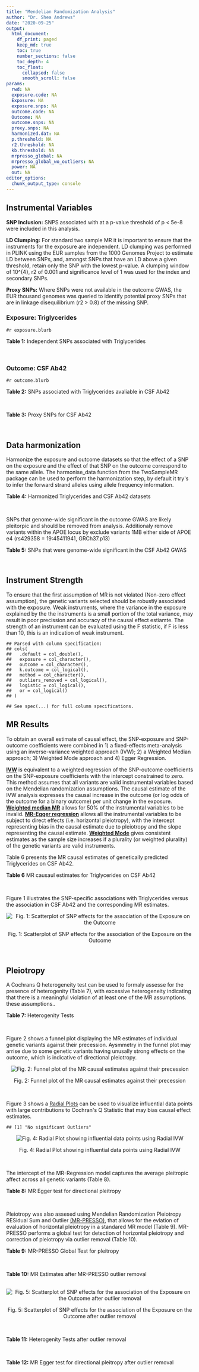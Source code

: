 ```yaml
---
title: "Mendelian Randomization Analysis"
author: "Dr. Shea Andrews"
date: "2020-09-25"
output:
  html_document:
    df_print: paged
    keep_md: true
    toc: true
    number_sections: false
    toc_depth: 4
    toc_float:
      collapsed: false
      smooth_scroll: false
params:
  rwd: NA
  exposure.code: NA
  Exposure: NA
  exposure.snps: NA
  outcome.code: NA
  Outcome: NA
  outcome.snps: NA
  proxy.snps: NA
  harmonized.dat: NA
  p.threshold: NA
  r2.threshold: NA
  kb.threshold: NA
  mrpresso_global: NA
  mrpresso_global_wo_outliers: NA
  power: NA
  out: NA
editor_options:
  chunk_output_type: console
---
```







## Instrumental Variables
**SNP Inclusion:** SNPS associated with at a p-value threshold of p < 5e-8 were included in this analysis.
<br>

**LD Clumping:** For standard two sample MR it is important to ensure that the instruments for the exposure are independent. LD clumping was performed in PLINK using the EUR samples from the 1000 Genomes Project to estimate LD between SNPs, and, amongst SNPs that have an LD above a given threshold, retain only the SNP with the lowest p-value. A clumping window of 10^{4}, r2 of 0.001 and significance level of 1 was used for the index and secondary SNPs.
<br>

**Proxy SNPs:** Where SNPs were not available in the outcome GWAS, the EUR thousand genomes was queried to identify potential proxy SNPs that are in linkage disequilibrium (r2 > 0.8) of the missing SNP.
<br>

### Exposure: Triglycerides
`#r exposure.blurb`
<br>

**Table 1:** Independent SNPs associated with Triglycerides
<div data-pagedtable="false">
  <script data-pagedtable-source type="application/json">
{"columns":[{"label":["SNP"],"name":[1],"type":["chr"],"align":["left"]},{"label":["CHROM"],"name":[2],"type":["dbl"],"align":["right"]},{"label":["POS"],"name":[3],"type":["dbl"],"align":["right"]},{"label":["REF"],"name":[4],"type":["chr"],"align":["left"]},{"label":["ALT"],"name":[5],"type":["chr"],"align":["left"]},{"label":["AF"],"name":[6],"type":["dbl"],"align":["right"]},{"label":["BETA"],"name":[7],"type":["dbl"],"align":["right"]},{"label":["SE"],"name":[8],"type":["dbl"],"align":["right"]},{"label":["Z"],"name":[9],"type":["dbl"],"align":["right"]},{"label":["P"],"name":[10],"type":["dbl"],"align":["right"]},{"label":["N"],"name":[11],"type":["dbl"],"align":["right"]},{"label":["TRAIT"],"name":[12],"type":["chr"],"align":["left"]}],"data":[{"1":"rs12748152","2":"1","3":"27138393","4":"C","5":"T","6":"0.0683714","7":"0.0372","8":"0.0059","9":"6.305085","10":"1.100e-09","11":"177761.5","12":"Triglycerides"},{"1":"rs17513135","2":"1","3":"40035686","4":"C","5":"T","6":"0.2500000","7":"0.0220","8":"0.0039","9":"5.641026","10":"1.633e-08","11":"174742.0","12":"Triglycerides"},{"1":"rs4587594","2":"1","3":"63133930","4":"G","5":"A","6":"0.3032340","7":"-0.0694","8":"0.0035","9":"-19.828600","10":"3.503e-82","11":"177772.0","12":"Triglycerides"},{"1":"rs1321257","2":"1","3":"230305312","4":"G","5":"A","6":"0.6400070","7":"-0.0402","8":"0.0034","9":"-11.823500","10":"5.986e-31","11":"177757.9","12":"Triglycerides"},{"1":"rs676210","2":"2","3":"21231524","4":"G","5":"A","6":"0.2314110","7":"-0.0733","8":"0.0039","9":"-18.794900","10":"3.284e-71","11":"177782.0","12":"Triglycerides"},{"1":"rs1260326","2":"2","3":"27730940","4":"T","5":"C","6":"0.6136610","7":"-0.1148","8":"0.0034","9":"-33.764700","10":"2.290e-239","11":"177765.0","12":"Triglycerides"},{"1":"rs13389219","2":"2","3":"165528876","4":"C","5":"T","6":"0.4034550","7":"-0.0271","8":"0.0034","9":"-7.970590","10":"2.598e-15","11":"177782.9","12":"Triglycerides"},{"1":"rs2972146","2":"2","3":"227100698","4":"G","5":"T","6":"0.6309740","7":"0.0281","8":"0.0034","9":"8.264706","10":"2.974e-15","11":"174703.9","12":"Triglycerides"},{"1":"rs10440120","2":"3","3":"12486964","4":"C","5":"A","6":"0.1655080","7":"-0.0306","8":"0.0044","9":"-6.954550","10":"5.343e-11","11":"174886.1","12":"Triglycerides"},{"1":"rs645040","2":"3","3":"135926622","4":"G","5":"T","6":"0.8208850","7":"0.0293","8":"0.0040","9":"7.325000","10":"1.830e-12","11":"177779.0","12":"Triglycerides"},{"1":"rs6831256","2":"4","3":"3473139","4":"A","5":"G","6":"0.3971880","7":"0.0258","8":"0.0035","9":"7.371429","10":"1.602e-12","11":"177494.9","12":"Triglycerides"},{"1":"rs442177","2":"4","3":"88030261","4":"G","5":"T","6":"0.5364790","7":"0.0309","8":"0.0033","9":"9.363636","10":"1.316e-18","11":"177798.0","12":"Triglycerides"},{"1":"rs9686661","2":"5","3":"55861786","4":"C","5":"T","6":"0.1487860","7":"0.0379","8":"0.0044","9":"8.613636","10":"2.541e-16","11":"177050.0","12":"Triglycerides"},{"1":"rs6882076","2":"5","3":"156390297","4":"T","5":"C","6":"0.6327160","7":"0.0286","8":"0.0035","9":"8.171429","10":"1.513e-15","11":"177778.0","12":"Triglycerides"},{"1":"rs2239520","2":"6","3":"31088922","4":"G","5":"A","6":"0.3906190","7":"-0.0236","8":"0.0037","9":"-6.378380","10":"4.144e-10","11":"151047.0","12":"Triglycerides"},{"1":"rs2247056","2":"6","3":"31265490","4":"T","5":"C","6":"0.7218780","7":"0.0378","8":"0.0039","9":"9.692308","10":"3.861e-21","11":"174062.0","12":"Triglycerides"},{"1":"rs998584","2":"6","3":"43757896","4":"C","5":"A","6":"0.4905450","7":"0.0293","8":"0.0037","9":"7.918919","10":"3.424e-15","11":"174573.0","12":"Triglycerides"},{"1":"rs719726","2":"6","3":"127414801","4":"C","5":"T","6":"0.5999630","7":"0.0199","8":"0.0035","9":"5.685714","10":"2.486e-08","11":"168319.0","12":"Triglycerides"},{"1":"rs634869","2":"6","3":"139831757","4":"T","5":"C","6":"0.5747460","7":"-0.0272","8":"0.0033","9":"-8.242420","10":"1.776e-14","11":"177755.0","12":"Triglycerides"},{"1":"rs2665357","2":"6","3":"160848167","4":"A","5":"C","6":"0.5193360","7":"0.0212","8":"0.0033","9":"6.424242","10":"8.327e-10","11":"172850.0","12":"Triglycerides"},{"1":"rs4719841","2":"7","3":"25997536","4":"A","5":"G","6":"0.4108890","7":"0.0232","8":"0.0034","9":"6.823529","10":"8.864e-11","11":"177774.9","12":"Triglycerides"},{"1":"rs11974409","2":"7","3":"72989390","4":"A","5":"G","6":"0.1816990","7":"-0.0899","8":"0.0042","9":"-21.404800","10":"1.360e-100","11":"177786.0","12":"Triglycerides"},{"1":"rs38855","2":"7","3":"116358044","4":"A","5":"G","6":"0.4712940","7":"-0.0187","8":"0.0033","9":"-5.666670","10":"2.109e-08","11":"177825.0","12":"Triglycerides"},{"1":"rs287621","2":"7","3":"130435181","4":"T","5":"C","6":"0.7140010","7":"-0.0222","8":"0.0037","9":"-6.000000","10":"7.671e-09","11":"177813.0","12":"Triglycerides"},{"1":"rs6995541","2":"8","3":"10671260","4":"A","5":"G","6":"0.2336240","7":"0.0265","8":"0.0037","9":"7.162162","10":"1.343e-12","11":"177486.0","12":"Triglycerides"},{"1":"rs12676857","2":"8","3":"18266572","4":"T","5":"C","6":"0.1436090","7":"0.0332","8":"0.0046","9":"7.217391","10":"7.291e-12","11":"177732.0","12":"Triglycerides"},{"1":"rs12678919","2":"8","3":"19844222","4":"A","5":"G","6":"0.0681239","7":"-0.1702","8":"0.0056","9":"-30.392900","10":"1.820e-199","11":"177749.9","12":"Triglycerides"},{"1":"rs4738684","2":"8","3":"59393273","4":"A","5":"G","6":"0.6075010","7":"-0.0205","8":"0.0035","9":"-5.857140","10":"8.819e-09","11":"177790.0","12":"Triglycerides"},{"1":"rs2954022","2":"8","3":"126482621","4":"C","5":"A","6":"0.5114630","7":"-0.0780","8":"0.0033","9":"-23.636400","10":"2.230e-113","11":"177750.0","12":"Triglycerides"},{"1":"rs1832007","2":"10","3":"5254847","4":"A","5":"G","6":"0.1247280","7":"-0.0327","8":"0.0047","9":"-6.957450","10":"1.718e-12","11":"177504.0","12":"Triglycerides"},{"1":"rs10761762","2":"10","3":"65184717","4":"T","5":"C","6":"0.4990900","7":"-0.0270","8":"0.0033","9":"-8.181820","10":"1.061e-17","11":"177823.0","12":"Triglycerides"},{"1":"rs2068888","2":"10","3":"94839642","4":"G","5":"A","6":"0.4735120","7":"-0.0241","8":"0.0034","9":"-7.088240","10":"1.682e-11","11":"177712.0","12":"Triglycerides"},{"1":"rs2250802","2":"10","3":"113921354","4":"G","5":"A","6":"0.7334790","7":"0.0230","8":"0.0037","9":"6.216216","10":"1.210e-10","11":"174733.9","12":"Triglycerides"},{"1":"rs10501321","2":"11","3":"47294626","4":"T","5":"C","6":"0.3212210","7":"-0.0216","8":"0.0035","9":"-6.171430","10":"1.412e-08","11":"177680.0","12":"Triglycerides"},{"1":"rs174535","2":"11","3":"61551356","4":"T","5":"C","6":"0.3609590","7":"0.0470","8":"0.0034","9":"13.823529","10":"1.733e-41","11":"177772.9","12":"Triglycerides"},{"1":"rs11820504","2":"11","3":"116529442","4":"T","5":"C","6":"0.1807930","7":"0.0604","8":"0.0044","9":"13.727273","10":"1.095e-39","11":"172813.0","12":"Triglycerides"},{"1":"rs10790162","2":"11","3":"116639104","4":"A","5":"G","6":"0.9306210","7":"-0.2305","8":"0.0065","9":"-35.461500","10":"1.100e-249","11":"177771.1","12":"Triglycerides"},{"1":"rs11613352","2":"12","3":"57792580","4":"C","5":"T","6":"0.2251730","7":"-0.0280","8":"0.0039","9":"-7.179490","10":"9.397e-14","11":"177799.0","12":"Triglycerides"},{"1":"rs11057408","2":"12","3":"124464836","4":"G","5":"T","6":"0.3253360","7":"-0.0258","8":"0.0035","9":"-7.371430","10":"2.049e-12","11":"174454.0","12":"Triglycerides"},{"1":"rs16948098","2":"15","3":"44219607","4":"G","5":"A","6":"0.0370102","7":"0.0800","8":"0.0089","9":"8.988764","10":"4.838e-17","11":"163328.2","12":"Triglycerides"},{"1":"rs2043085","2":"15","3":"58680954","4":"T","5":"C","6":"0.6610970","7":"-0.0327","8":"0.0034","9":"-9.617650","10":"7.809e-20","11":"176147.0","12":"Triglycerides"},{"1":"rs588136","2":"15","3":"58730498","4":"C","5":"T","6":"0.7867110","7":"-0.0495","8":"0.0041","9":"-12.073200","10":"3.365e-30","11":"176173.0","12":"Triglycerides"},{"1":"rs3198697","2":"16","3":"15129940","4":"C","5":"T","6":"0.3839030","7":"-0.0198","8":"0.0034","9":"-5.823530","10":"2.207e-08","11":"175934.1","12":"Triglycerides"},{"1":"rs749671","2":"16","3":"31088347","4":"G","5":"A","6":"0.3477070","7":"-0.0211","8":"0.0034","9":"-6.205880","10":"6.106e-10","11":"176205.1","12":"Triglycerides"},{"1":"rs1800775","2":"16","3":"56995236","4":"C","5":"A","6":"0.5121820","7":"-0.0396","8":"0.0035","9":"-11.314300","10":"1.332e-26","11":"172715.0","12":"Triglycerides"},{"1":"rs8077889","2":"17","3":"41878166","4":"A","5":"C","6":"0.1884530","7":"0.0252","8":"0.0042","9":"6.000000","10":"9.879e-09","11":"176194.0","12":"Triglycerides"},{"1":"rs7248104","2":"19","3":"7224431","4":"G","5":"A","6":"0.4124030","7":"-0.0222","8":"0.0034","9":"-6.529410","10":"5.045e-10","11":"176083.0","12":"Triglycerides"},{"1":"rs10401969","2":"19","3":"19407718","4":"T","5":"C","6":"0.0710134","7":"-0.1210","8":"0.0065","9":"-18.615400","10":"9.702e-70","11":"176172.7","12":"Triglycerides"},{"1":"rs731839","2":"19","3":"33899065","4":"G","5":"A","6":"0.6709000","7":"-0.0224","8":"0.0036","9":"-6.222220","10":"2.651e-09","11":"176161.1","12":"Triglycerides"},{"1":"rs439401","2":"19","3":"45414451","4":"T","5":"C","6":"0.6390100","7":"0.0659","8":"0.0038","9":"17.342105","10":"1.423e-66","11":"152584.0","12":"Triglycerides"},{"1":"rs3760627","2":"19","3":"45457180","4":"T","5":"C","6":"0.4941460","7":"0.0189","8":"0.0034","9":"5.558824","10":"5.293e-09","11":"176200.9","12":"Triglycerides"},{"1":"rs6029143","2":"20","3":"39118662","4":"C","5":"T","6":"0.0446137","7":"-0.0388","8":"0.0071","9":"-5.464790","10":"4.933e-08","11":"176256.9","12":"Triglycerides"},{"1":"rs4810479","2":"20","3":"44545048","4":"C","5":"T","6":"0.7471790","7":"-0.0474","8":"0.0038","9":"-12.473700","10":"2.067e-34","11":"176191.9","12":"Triglycerides"},{"1":"rs3761445","2":"22","3":"38595411","4":"G","5":"A","6":"0.6132420","7":"0.0232","8":"0.0034","9":"6.823529","10":"8.062e-12","11":"175846.1","12":"Triglycerides"}],"options":{"columns":{"min":{},"max":[10]},"rows":{"min":[10],"max":[10]},"pages":{}}}
  </script>
</div>
<br>

### Outcome: CSF Ab42
`#r outcome.blurb`
<br>

**Table 2:** SNPs associated with Triglycerides avaliable in CSF Ab42
<div data-pagedtable="false">
  <script data-pagedtable-source type="application/json">
{"columns":[{"label":["SNP"],"name":[1],"type":["chr"],"align":["left"]},{"label":["CHROM"],"name":[2],"type":["dbl"],"align":["right"]},{"label":["POS"],"name":[3],"type":["dbl"],"align":["right"]},{"label":["REF"],"name":[4],"type":["chr"],"align":["left"]},{"label":["ALT"],"name":[5],"type":["chr"],"align":["left"]},{"label":["AF"],"name":[6],"type":["dbl"],"align":["right"]},{"label":["BETA"],"name":[7],"type":["dbl"],"align":["right"]},{"label":["SE"],"name":[8],"type":["dbl"],"align":["right"]},{"label":["Z"],"name":[9],"type":["dbl"],"align":["right"]},{"label":["P"],"name":[10],"type":["dbl"],"align":["right"]},{"label":["N"],"name":[11],"type":["dbl"],"align":["right"]},{"label":["TRAIT"],"name":[12],"type":["chr"],"align":["left"]}],"data":[{"1":"rs12748152","2":"1","3":"27138393","4":"C","5":"T","6":"0.0683714","7":"-0.0102900","8":"0.007782","9":"-1.32228219","10":"1.862e-01","11":"3146","12":"CSF_Ab42"},{"1":"rs17513135","2":"1","3":"40035686","4":"C","5":"T","6":"0.2500000","7":"0.0007864","8":"0.004795","9":"0.16400417","10":"8.697e-01","11":"3146","12":"CSF_Ab42"},{"1":"rs4587594","2":"1","3":"63133930","4":"G","5":"A","6":"0.3032340","7":"-0.0003524","8":"0.004291","9":"-0.08212538","10":"9.345e-01","11":"3146","12":"CSF_Ab42"},{"1":"rs676210","2":"2","3":"21231524","4":"G","5":"A","6":"0.2314110","7":"0.0127600","8":"0.004906","9":"2.60089686","10":"9.321e-03","11":"3146","12":"CSF_Ab42"},{"1":"rs1260326","2":"2","3":"27730940","4":"T","5":"C","6":"0.6136610","7":"-0.0022120","8":"0.004110","9":"-0.53820000","10":"5.904e-01","11":"3146","12":"CSF_Ab42"},{"1":"rs13389219","2":"2","3":"165528876","4":"C","5":"T","6":"0.4034550","7":"-0.0019990","8":"0.004214","9":"-0.47437114","10":"6.352e-01","11":"3146","12":"CSF_Ab42"},{"1":"rs2972146","2":"2","3":"227100698","4":"G","5":"T","6":"0.6309740","7":"-0.0052170","8":"0.004209","9":"-1.23949000","10":"2.152e-01","11":"3146","12":"CSF_Ab42"},{"1":"rs645040","2":"3","3":"135926622","4":"G","5":"T","6":"0.8208850","7":"-0.0068470","8":"0.004741","9":"-1.44421000","10":"1.488e-01","11":"3146","12":"CSF_Ab42"},{"1":"rs442177","2":"4","3":"88030261","4":"G","5":"T","6":"0.5364790","7":"-0.0032320","8":"0.004131","9":"-0.78237700","10":"4.340e-01","11":"3146","12":"CSF_Ab42"},{"1":"rs2239520","2":"6","3":"31088922","4":"G","5":"A","6":"0.3906190","7":"0.0015350","8":"0.004053","9":"0.37873180","10":"7.049e-01","11":"3146","12":"CSF_Ab42"},{"1":"rs2247056","2":"6","3":"31265490","4":"T","5":"C","6":"0.7218780","7":"0.0111100","8":"0.004627","9":"2.40112000","10":"1.637e-02","11":"3146","12":"CSF_Ab42"},{"1":"rs634869","2":"6","3":"139831757","4":"T","5":"C","6":"0.5747460","7":"-0.0017100","8":"0.004173","9":"-0.40977700","10":"6.819e-01","11":"3146","12":"CSF_Ab42"},{"1":"rs2665357","2":"6","3":"160848167","4":"A","5":"C","6":"0.5193360","7":"-0.0047310","8":"0.004044","9":"-1.16988000","10":"2.422e-01","11":"3146","12":"CSF_Ab42"},{"1":"rs4719841","2":"7","3":"25997536","4":"A","5":"G","6":"0.4108890","7":"-0.0070880","8":"0.004080","9":"-1.73725490","10":"8.242e-02","11":"3146","12":"CSF_Ab42"},{"1":"rs11974409","2":"7","3":"72989390","4":"A","5":"G","6":"0.1816990","7":"0.0016250","8":"0.005091","9":"0.31919073","10":"7.497e-01","11":"3146","12":"CSF_Ab42"},{"1":"rs38855","2":"7","3":"116358044","4":"A","5":"G","6":"0.4712940","7":"-0.0046880","8":"0.004079","9":"-1.14930130","10":"2.506e-01","11":"3146","12":"CSF_Ab42"},{"1":"rs287621","2":"7","3":"130435181","4":"T","5":"C","6":"0.7140010","7":"-0.0002752","8":"0.004534","9":"-0.06069700","10":"9.516e-01","11":"3146","12":"CSF_Ab42"},{"1":"rs6995541","2":"8","3":"10671260","4":"A","5":"G","6":"0.2336240","7":"-0.0066200","8":"0.004452","9":"-1.48697215","10":"1.371e-01","11":"3146","12":"CSF_Ab42"},{"1":"rs12676857","2":"8","3":"18266572","4":"T","5":"C","6":"0.1436090","7":"-0.0050670","8":"0.005565","9":"-0.91051213","10":"3.626e-01","11":"3146","12":"CSF_Ab42"},{"1":"rs12678919","2":"8","3":"19844222","4":"A","5":"G","6":"0.0681239","7":"0.0070600","8":"0.006416","9":"1.10037406","10":"2.712e-01","11":"3146","12":"CSF_Ab42"},{"1":"rs4738684","2":"8","3":"59393273","4":"A","5":"G","6":"0.6075010","7":"0.0040800","8":"0.004380","9":"0.93150700","10":"3.517e-01","11":"3146","12":"CSF_Ab42"},{"1":"rs2954022","2":"8","3":"126482621","4":"C","5":"A","6":"0.5114630","7":"-0.0013610","8":"0.004039","9":"-0.33696460","10":"7.361e-01","11":"3146","12":"CSF_Ab42"},{"1":"rs1832007","2":"10","3":"5254847","4":"A","5":"G","6":"0.1247280","7":"-0.0048840","8":"0.005718","9":"-0.85414481","10":"3.931e-01","11":"3146","12":"CSF_Ab42"},{"1":"rs10761762","2":"10","3":"65184717","4":"T","5":"C","6":"0.4990900","7":"0.0002965","8":"0.004021","9":"0.07373788","10":"9.412e-01","11":"3146","12":"CSF_Ab42"},{"1":"rs2068888","2":"10","3":"94839642","4":"G","5":"A","6":"0.4735120","7":"0.0061580","8":"0.004080","9":"1.50931373","10":"1.313e-01","11":"3146","12":"CSF_Ab42"},{"1":"rs2250802","2":"10","3":"113921354","4":"G","5":"A","6":"0.7334790","7":"0.0040890","8":"0.004458","9":"0.91722700","10":"3.592e-01","11":"3146","12":"CSF_Ab42"},{"1":"rs10501321","2":"11","3":"47294626","4":"T","5":"C","6":"0.3212210","7":"-0.0018910","8":"0.004340","9":"-0.43571429","10":"6.631e-01","11":"3146","12":"CSF_Ab42"},{"1":"rs174535","2":"11","3":"61551356","4":"T","5":"C","6":"0.3609590","7":"0.0019800","8":"0.004311","9":"0.45929019","10":"6.460e-01","11":"3146","12":"CSF_Ab42"},{"1":"rs11820504","2":"11","3":"116529442","4":"T","5":"C","6":"0.1807930","7":"-0.0023560","8":"0.005305","9":"-0.44410933","10":"6.570e-01","11":"3146","12":"CSF_Ab42"},{"1":"rs10790162","2":"11","3":"116639104","4":"A","5":"G","6":"0.9306210","7":"-0.0127600","8":"0.008244","9":"-1.54779000","10":"1.217e-01","11":"3146","12":"CSF_Ab42"},{"1":"rs11613352","2":"12","3":"57792580","4":"C","5":"T","6":"0.2251730","7":"-0.0015270","8":"0.004744","9":"-0.32188027","10":"7.475e-01","11":"3146","12":"CSF_Ab42"},{"1":"rs11057408","2":"12","3":"124464836","4":"G","5":"T","6":"0.3253360","7":"-0.0020160","8":"0.004210","9":"-0.47885986","10":"6.321e-01","11":"3146","12":"CSF_Ab42"},{"1":"rs16948098","2":"15","3":"44219607","4":"G","5":"A","6":"0.0370102","7":"0.0049880","8":"0.008923","9":"0.55900482","10":"5.762e-01","11":"3146","12":"CSF_Ab42"},{"1":"rs2043085","2":"15","3":"58680954","4":"T","5":"C","6":"0.6610970","7":"0.0002483","8":"0.004137","9":"0.06001930","10":"9.521e-01","11":"3146","12":"CSF_Ab42"},{"1":"rs588136","2":"15","3":"58730498","4":"C","5":"T","6":"0.7867110","7":"-0.0031970","8":"0.005006","9":"-0.63863400","10":"5.230e-01","11":"3146","12":"CSF_Ab42"},{"1":"rs3198697","2":"16","3":"15129940","4":"C","5":"T","6":"0.3839030","7":"-0.0003828","8":"0.004289","9":"-0.08925157","10":"9.289e-01","11":"3146","12":"CSF_Ab42"},{"1":"rs749671","2":"16","3":"31088347","4":"G","5":"A","6":"0.3477070","7":"0.0069590","8":"0.004179","9":"1.66523092","10":"9.601e-02","11":"3146","12":"CSF_Ab42"},{"1":"rs1800775","2":"16","3":"56995236","4":"C","5":"A","6":"0.5121820","7":"0.0036010","8":"0.004183","9":"0.86086541","10":"3.894e-01","11":"3146","12":"CSF_Ab42"},{"1":"rs8077889","2":"17","3":"41878166","4":"A","5":"C","6":"0.1884530","7":"-0.0005409","8":"0.004880","9":"-0.11084016","10":"9.118e-01","11":"3146","12":"CSF_Ab42"},{"1":"rs7248104","2":"19","3":"7224431","4":"G","5":"A","6":"0.4124030","7":"-0.0035480","8":"0.004153","9":"-0.85432218","10":"3.930e-01","11":"3146","12":"CSF_Ab42"},{"1":"rs10401969","2":"19","3":"19407718","4":"T","5":"C","6":"0.0710134","7":"-0.0092920","8":"0.007381","9":"-1.25890801","10":"2.082e-01","11":"3146","12":"CSF_Ab42"},{"1":"rs731839","2":"19","3":"33899065","4":"G","5":"A","6":"0.6709000","7":"-0.0009148","8":"0.004212","9":"-0.21718900","10":"8.281e-01","11":"3146","12":"CSF_Ab42"},{"1":"rs439401","2":"19","3":"45414451","4":"T","5":"C","6":"0.6390100","7":"-0.0354100","8":"0.004206","9":"-8.41893000","10":"5.762e-17","11":"3146","12":"CSF_Ab42"},{"1":"rs3760627","2":"19","3":"45457180","4":"T","5":"C","6":"0.4941460","7":"-0.0112100","8":"0.004003","9":"-2.80039970","10":"5.144e-03","11":"3146","12":"CSF_Ab42"},{"1":"rs6029143","2":"20","3":"39118662","4":"C","5":"T","6":"0.0446137","7":"0.0045870","8":"0.008462","9":"0.54207043","10":"5.878e-01","11":"3146","12":"CSF_Ab42"},{"1":"rs4810479","2":"20","3":"44545048","4":"C","5":"T","6":"0.7471790","7":"0.0071840","8":"0.004541","9":"1.58203000","10":"1.137e-01","11":"3146","12":"CSF_Ab42"},{"1":"rs3761445","2":"22","3":"38595411","4":"G","5":"A","6":"0.6132420","7":"0.0023970","8":"0.004218","9":"0.56827900","10":"5.699e-01","11":"3146","12":"CSF_Ab42"},{"1":"rs1321257","2":"NA","3":"NA","4":"NA","5":"NA","6":"NA","7":"NA","8":"NA","9":"NA","10":"NA","11":"NA","12":"NA"},{"1":"rs10440120","2":"NA","3":"NA","4":"NA","5":"NA","6":"NA","7":"NA","8":"NA","9":"NA","10":"NA","11":"NA","12":"NA"},{"1":"rs6831256","2":"NA","3":"NA","4":"NA","5":"NA","6":"NA","7":"NA","8":"NA","9":"NA","10":"NA","11":"NA","12":"NA"},{"1":"rs9686661","2":"NA","3":"NA","4":"NA","5":"NA","6":"NA","7":"NA","8":"NA","9":"NA","10":"NA","11":"NA","12":"NA"},{"1":"rs6882076","2":"NA","3":"NA","4":"NA","5":"NA","6":"NA","7":"NA","8":"NA","9":"NA","10":"NA","11":"NA","12":"NA"},{"1":"rs998584","2":"NA","3":"NA","4":"NA","5":"NA","6":"NA","7":"NA","8":"NA","9":"NA","10":"NA","11":"NA","12":"NA"},{"1":"rs719726","2":"NA","3":"NA","4":"NA","5":"NA","6":"NA","7":"NA","8":"NA","9":"NA","10":"NA","11":"NA","12":"NA"}],"options":{"columns":{"min":{},"max":[10]},"rows":{"min":[10],"max":[10]},"pages":{}}}
  </script>
</div>
<br>

**Table 3:** Proxy SNPs for CSF Ab42
<div data-pagedtable="false">
  <script data-pagedtable-source type="application/json">
{"columns":[{"label":["target_snp"],"name":[1],"type":["chr"],"align":["left"]},{"label":["proxy_snp"],"name":[2],"type":["chr"],"align":["left"]},{"label":["ld.r2"],"name":[3],"type":["dbl"],"align":["right"]},{"label":["Dprime"],"name":[4],"type":["dbl"],"align":["right"]},{"label":["PHASE"],"name":[5],"type":["chr"],"align":["left"]},{"label":["X12"],"name":[6],"type":["lgl"],"align":["right"]},{"label":["CHROM"],"name":[7],"type":["dbl"],"align":["right"]},{"label":["POS"],"name":[8],"type":["dbl"],"align":["right"]},{"label":["REF.proxy"],"name":[9],"type":["chr"],"align":["left"]},{"label":["ALT.proxy"],"name":[10],"type":["chr"],"align":["left"]},{"label":["AF"],"name":[11],"type":["dbl"],"align":["right"]},{"label":["BETA"],"name":[12],"type":["dbl"],"align":["right"]},{"label":["SE"],"name":[13],"type":["dbl"],"align":["right"]},{"label":["Z"],"name":[14],"type":["dbl"],"align":["right"]},{"label":["P"],"name":[15],"type":["dbl"],"align":["right"]},{"label":["N"],"name":[16],"type":["dbl"],"align":["right"]},{"label":["TRAIT"],"name":[17],"type":["chr"],"align":["left"]},{"label":["ref"],"name":[18],"type":["chr"],"align":["left"]},{"label":["ref.proxy"],"name":[19],"type":["chr"],"align":["left"]},{"label":["alt"],"name":[20],"type":["chr"],"align":["left"]},{"label":["alt.proxy"],"name":[21],"type":["chr"],"align":["left"]},{"label":["ALT"],"name":[22],"type":["chr"],"align":["left"]},{"label":["REF"],"name":[23],"type":["chr"],"align":["left"]},{"label":["proxy.outcome"],"name":[24],"type":["lgl"],"align":["right"]}],"data":[{"1":"rs1321257","2":"rs2281718","3":"1.000000","4":"1.000000","5":"GA/AT","6":"NA","7":"1","8":"230297778","9":"A","10":"T","11":"0.636248","12":"-0.0027390","13":"0.004189","14":"-0.6538550","15":"0.5132","16":"3146","17":"CSF_Ab42","18":"G","19":"A","20":"A","21":"T","22":"A","23":"G","24":"TRUE"},{"1":"rs10440120","2":"rs73029206","3":"0.849190","4":"0.982569","5":"AG/CA","6":"NA","7":"3","8":"12494894","9":"A","10":"G","11":"0.152293","12":"0.0019920","13":"0.006122","14":"0.3253839","15":"0.7448","16":"3146","17":"CSF_Ab42","18":"A","19":"G","20":"C","21":"A","22":"A","23":"C","24":"TRUE"},{"1":"rs6882076","2":"rs12657266","3":"1.000000","4":"1.000000","5":"TC/CT","6":"NA","7":"5","8":"156396003","9":"C","10":"T","11":"0.633929","12":"0.0029250","13":"0.004322","14":"0.6767700","15":"0.4987","16":"3146","17":"CSF_Ab42","18":"T","19":"C","20":"C","21":"T","22":"C","23":"T","24":"TRUE"},{"1":"rs998584","2":"rs1358980","3":"0.825889","4":"0.921520","5":"CC/AT","6":"NA","7":"6","8":"43764551","9":"C","10":"T","11":"0.479477","12":"-0.0038990","13":"0.004039","14":"-0.9653380","15":"0.3344","16":"3146","17":"CSF_Ab42","18":"C","19":"C","20":"A","21":"T","22":"A","23":"C","24":"TRUE"},{"1":"rs719726","2":"rs1936789","3":"0.814701","4":"0.977383","5":"CG/TA","6":"NA","7":"6","8":"127419737","9":"G","10":"A","11":"0.535585","12":"-0.0004118","13":"0.004111","14":"-0.1001700","15":"0.9202","16":"3146","17":"CSF_Ab42","18":"C","19":"G","20":"T","21":"A","22":"T","23":"C","24":"TRUE"},{"1":"rs6831256","2":"NA","3":"NA","4":"NA","5":"NA","6":"NA","7":"NA","8":"NA","9":"NA","10":"NA","11":"NA","12":"NA","13":"NA","14":"NA","15":"NA","16":"NA","17":"NA","18":"NA","19":"NA","20":"NA","21":"NA","22":"NA","23":"NA","24":"NA"},{"1":"rs9686661","2":"NA","3":"NA","4":"NA","5":"NA","6":"NA","7":"NA","8":"NA","9":"NA","10":"NA","11":"NA","12":"NA","13":"NA","14":"NA","15":"NA","16":"NA","17":"NA","18":"NA","19":"NA","20":"NA","21":"NA","22":"NA","23":"NA","24":"NA"}],"options":{"columns":{"min":{},"max":[10]},"rows":{"min":[10],"max":[10]},"pages":{}}}
  </script>
</div>
<br>

## Data harmonization
Harmonize the exposure and outcome datasets so that the effect of a SNP on the exposure and the effect of that SNP on the outcome correspond to the same allele. The harmonise_data function from the TwoSampleMR package can be used to perform the harmonization step, by default it try's to infer the forward strand alleles using allele frequency information.
<br>

**Table 4:** Harmonized Triglycerides and CSF Ab42 datasets
<div data-pagedtable="false">
  <script data-pagedtable-source type="application/json">
{"columns":[{"label":["SNP"],"name":[1],"type":["chr"],"align":["left"]},{"label":["effect_allele.exposure"],"name":[2],"type":["chr"],"align":["left"]},{"label":["other_allele.exposure"],"name":[3],"type":["chr"],"align":["left"]},{"label":["effect_allele.outcome"],"name":[4],"type":["chr"],"align":["left"]},{"label":["other_allele.outcome"],"name":[5],"type":["chr"],"align":["left"]},{"label":["beta.exposure"],"name":[6],"type":["dbl"],"align":["right"]},{"label":["beta.outcome"],"name":[7],"type":["dbl"],"align":["right"]},{"label":["eaf.exposure"],"name":[8],"type":["dbl"],"align":["right"]},{"label":["eaf.outcome"],"name":[9],"type":["dbl"],"align":["right"]},{"label":["remove"],"name":[10],"type":["lgl"],"align":["right"]},{"label":["palindromic"],"name":[11],"type":["lgl"],"align":["right"]},{"label":["ambiguous"],"name":[12],"type":["lgl"],"align":["right"]},{"label":["id.outcome"],"name":[13],"type":["chr"],"align":["left"]},{"label":["chr.outcome"],"name":[14],"type":["dbl"],"align":["right"]},{"label":["pos.outcome"],"name":[15],"type":["dbl"],"align":["right"]},{"label":["se.outcome"],"name":[16],"type":["dbl"],"align":["right"]},{"label":["z.outcome"],"name":[17],"type":["dbl"],"align":["right"]},{"label":["pval.outcome"],"name":[18],"type":["dbl"],"align":["right"]},{"label":["samplesize.outcome"],"name":[19],"type":["dbl"],"align":["right"]},{"label":["outcome"],"name":[20],"type":["chr"],"align":["left"]},{"label":["mr_keep.outcome"],"name":[21],"type":["lgl"],"align":["right"]},{"label":["pval_origin.outcome"],"name":[22],"type":["chr"],"align":["left"]},{"label":["chr.exposure"],"name":[23],"type":["dbl"],"align":["right"]},{"label":["pos.exposure"],"name":[24],"type":["dbl"],"align":["right"]},{"label":["se.exposure"],"name":[25],"type":["dbl"],"align":["right"]},{"label":["z.exposure"],"name":[26],"type":["dbl"],"align":["right"]},{"label":["pval.exposure"],"name":[27],"type":["dbl"],"align":["right"]},{"label":["samplesize.exposure"],"name":[28],"type":["dbl"],"align":["right"]},{"label":["exposure"],"name":[29],"type":["chr"],"align":["left"]},{"label":["mr_keep.exposure"],"name":[30],"type":["lgl"],"align":["right"]},{"label":["pval_origin.exposure"],"name":[31],"type":["chr"],"align":["left"]},{"label":["id.exposure"],"name":[32],"type":["chr"],"align":["left"]},{"label":["action"],"name":[33],"type":["dbl"],"align":["right"]},{"label":["mr_keep"],"name":[34],"type":["lgl"],"align":["right"]},{"label":["pt"],"name":[35],"type":["dbl"],"align":["right"]},{"label":["pleitropy_keep"],"name":[36],"type":["lgl"],"align":["right"]},{"label":["mrpresso_RSSobs"],"name":[37],"type":["lgl"],"align":["right"]},{"label":["mrpresso_pval"],"name":[38],"type":["lgl"],"align":["right"]},{"label":["mrpresso_keep"],"name":[39],"type":["lgl"],"align":["right"]}],"data":[{"1":"rs10401969","2":"C","3":"T","4":"C","5":"T","6":"-0.1210","7":"-0.0092920","8":"0.0710134","9":"0.0710134","10":"FALSE","11":"FALSE","12":"FALSE","13":"24wE1e","14":"19","15":"19407718","16":"0.007381","17":"-1.25890801","18":"2.082e-01","19":"3146","20":"Deming2017ab42","21":"TRUE","22":"reported","23":"19","24":"19407718","25":"0.0065","26":"-18.615400","27":"9.702e-70","28":"176172.7","29":"Willer2013tg","30":"TRUE","31":"reported","32":"LnByxc","33":"2","34":"TRUE","35":"5e-08","36":"TRUE","37":"NA","38":"NA","39":"TRUE"},{"1":"rs10440120","2":"A","3":"C","4":"A","5":"C","6":"-0.0306","7":"0.0019920","8":"0.1655080","9":"0.1522930","10":"FALSE","11":"FALSE","12":"FALSE","13":"24wE1e","14":"3","15":"12494894","16":"0.006122","17":"0.32538386","18":"7.448e-01","19":"3146","20":"Deming2017ab42","21":"TRUE","22":"reported","23":"3","24":"12486964","25":"0.0044","26":"-6.954550","27":"5.343e-11","28":"174886.1","29":"Willer2013tg","30":"TRUE","31":"reported","32":"LnByxc","33":"2","34":"TRUE","35":"5e-08","36":"TRUE","37":"NA","38":"NA","39":"TRUE"},{"1":"rs10501321","2":"C","3":"T","4":"C","5":"T","6":"-0.0216","7":"-0.0018910","8":"0.3212210","9":"0.3212210","10":"FALSE","11":"FALSE","12":"FALSE","13":"24wE1e","14":"11","15":"47294626","16":"0.004340","17":"-0.43571429","18":"6.631e-01","19":"3146","20":"Deming2017ab42","21":"TRUE","22":"reported","23":"11","24":"47294626","25":"0.0035","26":"-6.171430","27":"1.412e-08","28":"177680.0","29":"Willer2013tg","30":"TRUE","31":"reported","32":"LnByxc","33":"2","34":"TRUE","35":"5e-08","36":"TRUE","37":"NA","38":"NA","39":"TRUE"},{"1":"rs10761762","2":"C","3":"T","4":"C","5":"T","6":"-0.0270","7":"0.0002965","8":"0.4990900","9":"0.4990900","10":"FALSE","11":"FALSE","12":"FALSE","13":"24wE1e","14":"10","15":"65184717","16":"0.004021","17":"0.07373788","18":"9.412e-01","19":"3146","20":"Deming2017ab42","21":"TRUE","22":"reported","23":"10","24":"65184717","25":"0.0033","26":"-8.181820","27":"1.061e-17","28":"177823.0","29":"Willer2013tg","30":"TRUE","31":"reported","32":"LnByxc","33":"2","34":"TRUE","35":"5e-08","36":"TRUE","37":"NA","38":"NA","39":"TRUE"},{"1":"rs10790162","2":"G","3":"A","4":"G","5":"A","6":"-0.2305","7":"-0.0127600","8":"0.9306210","9":"0.9306210","10":"FALSE","11":"FALSE","12":"FALSE","13":"24wE1e","14":"11","15":"116639104","16":"0.008244","17":"-1.54779000","18":"1.217e-01","19":"3146","20":"Deming2017ab42","21":"TRUE","22":"reported","23":"11","24":"116639104","25":"0.0065","26":"-35.461500","27":"1.000e-200","28":"177771.1","29":"Willer2013tg","30":"TRUE","31":"reported","32":"LnByxc","33":"2","34":"TRUE","35":"5e-08","36":"TRUE","37":"NA","38":"NA","39":"TRUE"},{"1":"rs11057408","2":"T","3":"G","4":"T","5":"G","6":"-0.0258","7":"-0.0020160","8":"0.3253360","9":"0.3253360","10":"FALSE","11":"FALSE","12":"FALSE","13":"24wE1e","14":"12","15":"124464836","16":"0.004210","17":"-0.47885986","18":"6.321e-01","19":"3146","20":"Deming2017ab42","21":"TRUE","22":"reported","23":"12","24":"124464836","25":"0.0035","26":"-7.371430","27":"2.049e-12","28":"174454.0","29":"Willer2013tg","30":"TRUE","31":"reported","32":"LnByxc","33":"2","34":"TRUE","35":"5e-08","36":"TRUE","37":"NA","38":"NA","39":"TRUE"},{"1":"rs11613352","2":"T","3":"C","4":"T","5":"C","6":"-0.0280","7":"-0.0015270","8":"0.2251730","9":"0.2251730","10":"FALSE","11":"FALSE","12":"FALSE","13":"24wE1e","14":"12","15":"57792580","16":"0.004744","17":"-0.32188027","18":"7.475e-01","19":"3146","20":"Deming2017ab42","21":"TRUE","22":"reported","23":"12","24":"57792580","25":"0.0039","26":"-7.179490","27":"9.397e-14","28":"177799.0","29":"Willer2013tg","30":"TRUE","31":"reported","32":"LnByxc","33":"2","34":"TRUE","35":"5e-08","36":"TRUE","37":"NA","38":"NA","39":"TRUE"},{"1":"rs11820504","2":"C","3":"T","4":"C","5":"T","6":"0.0604","7":"-0.0023560","8":"0.1807930","9":"0.1807930","10":"FALSE","11":"FALSE","12":"FALSE","13":"24wE1e","14":"11","15":"116529442","16":"0.005305","17":"-0.44410933","18":"6.570e-01","19":"3146","20":"Deming2017ab42","21":"TRUE","22":"reported","23":"11","24":"116529442","25":"0.0044","26":"13.727273","27":"1.095e-39","28":"172813.0","29":"Willer2013tg","30":"TRUE","31":"reported","32":"LnByxc","33":"2","34":"TRUE","35":"5e-08","36":"TRUE","37":"NA","38":"NA","39":"TRUE"},{"1":"rs11974409","2":"G","3":"A","4":"G","5":"A","6":"-0.0899","7":"0.0016250","8":"0.1816990","9":"0.1816990","10":"FALSE","11":"FALSE","12":"FALSE","13":"24wE1e","14":"7","15":"72989390","16":"0.005091","17":"0.31919073","18":"7.497e-01","19":"3146","20":"Deming2017ab42","21":"TRUE","22":"reported","23":"7","24":"72989390","25":"0.0042","26":"-21.404800","27":"1.360e-100","28":"177786.0","29":"Willer2013tg","30":"TRUE","31":"reported","32":"LnByxc","33":"2","34":"TRUE","35":"5e-08","36":"TRUE","37":"NA","38":"NA","39":"TRUE"},{"1":"rs1260326","2":"C","3":"T","4":"C","5":"T","6":"-0.1148","7":"-0.0022120","8":"0.6136610","9":"0.6136610","10":"FALSE","11":"FALSE","12":"FALSE","13":"24wE1e","14":"2","15":"27730940","16":"0.004110","17":"-0.53820000","18":"5.904e-01","19":"3146","20":"Deming2017ab42","21":"TRUE","22":"reported","23":"2","24":"27730940","25":"0.0034","26":"-33.764700","27":"1.000e-200","28":"177765.0","29":"Willer2013tg","30":"TRUE","31":"reported","32":"LnByxc","33":"2","34":"TRUE","35":"5e-08","36":"TRUE","37":"NA","38":"NA","39":"TRUE"},{"1":"rs12676857","2":"C","3":"T","4":"C","5":"T","6":"0.0332","7":"-0.0050670","8":"0.1436090","9":"0.1436090","10":"FALSE","11":"FALSE","12":"FALSE","13":"24wE1e","14":"8","15":"18266572","16":"0.005565","17":"-0.91051213","18":"3.626e-01","19":"3146","20":"Deming2017ab42","21":"TRUE","22":"reported","23":"8","24":"18266572","25":"0.0046","26":"7.217391","27":"7.291e-12","28":"177732.0","29":"Willer2013tg","30":"TRUE","31":"reported","32":"LnByxc","33":"2","34":"TRUE","35":"5e-08","36":"TRUE","37":"NA","38":"NA","39":"TRUE"},{"1":"rs12678919","2":"G","3":"A","4":"G","5":"A","6":"-0.1702","7":"0.0070600","8":"0.0681239","9":"0.0681239","10":"FALSE","11":"FALSE","12":"FALSE","13":"24wE1e","14":"8","15":"19844222","16":"0.006416","17":"1.10037406","18":"2.712e-01","19":"3146","20":"Deming2017ab42","21":"TRUE","22":"reported","23":"8","24":"19844222","25":"0.0056","26":"-30.392900","27":"1.820e-199","28":"177749.9","29":"Willer2013tg","30":"TRUE","31":"reported","32":"LnByxc","33":"2","34":"TRUE","35":"5e-08","36":"TRUE","37":"NA","38":"NA","39":"TRUE"},{"1":"rs12748152","2":"T","3":"C","4":"T","5":"C","6":"0.0372","7":"-0.0102900","8":"0.0683714","9":"0.0683714","10":"FALSE","11":"FALSE","12":"FALSE","13":"24wE1e","14":"1","15":"27138393","16":"0.007782","17":"-1.32228219","18":"1.862e-01","19":"3146","20":"Deming2017ab42","21":"TRUE","22":"reported","23":"1","24":"27138393","25":"0.0059","26":"6.305085","27":"1.100e-09","28":"177761.5","29":"Willer2013tg","30":"TRUE","31":"reported","32":"LnByxc","33":"2","34":"TRUE","35":"5e-08","36":"TRUE","37":"NA","38":"NA","39":"TRUE"},{"1":"rs1321257","2":"A","3":"G","4":"A","5":"G","6":"-0.0402","7":"-0.0027390","8":"0.6400070","9":"0.6362480","10":"FALSE","11":"FALSE","12":"FALSE","13":"24wE1e","14":"1","15":"230297778","16":"0.004189","17":"-0.65385500","18":"5.132e-01","19":"3146","20":"Deming2017ab42","21":"TRUE","22":"reported","23":"1","24":"230305312","25":"0.0034","26":"-11.823500","27":"5.986e-31","28":"177757.9","29":"Willer2013tg","30":"TRUE","31":"reported","32":"LnByxc","33":"2","34":"TRUE","35":"5e-08","36":"TRUE","37":"NA","38":"NA","39":"TRUE"},{"1":"rs13389219","2":"T","3":"C","4":"T","5":"C","6":"-0.0271","7":"-0.0019990","8":"0.4034550","9":"0.4034550","10":"FALSE","11":"FALSE","12":"FALSE","13":"24wE1e","14":"2","15":"165528876","16":"0.004214","17":"-0.47437114","18":"6.352e-01","19":"3146","20":"Deming2017ab42","21":"TRUE","22":"reported","23":"2","24":"165528876","25":"0.0034","26":"-7.970590","27":"2.598e-15","28":"177782.9","29":"Willer2013tg","30":"TRUE","31":"reported","32":"LnByxc","33":"2","34":"TRUE","35":"5e-08","36":"TRUE","37":"NA","38":"NA","39":"TRUE"},{"1":"rs16948098","2":"A","3":"G","4":"A","5":"G","6":"0.0800","7":"0.0049880","8":"0.0370102","9":"0.0370102","10":"FALSE","11":"FALSE","12":"FALSE","13":"24wE1e","14":"15","15":"44219607","16":"0.008923","17":"0.55900482","18":"5.762e-01","19":"3146","20":"Deming2017ab42","21":"TRUE","22":"reported","23":"15","24":"44219607","25":"0.0089","26":"8.988764","27":"4.838e-17","28":"163328.2","29":"Willer2013tg","30":"TRUE","31":"reported","32":"LnByxc","33":"2","34":"TRUE","35":"5e-08","36":"TRUE","37":"NA","38":"NA","39":"TRUE"},{"1":"rs174535","2":"C","3":"T","4":"C","5":"T","6":"0.0470","7":"0.0019800","8":"0.3609590","9":"0.3609590","10":"FALSE","11":"FALSE","12":"FALSE","13":"24wE1e","14":"11","15":"61551356","16":"0.004311","17":"0.45929019","18":"6.460e-01","19":"3146","20":"Deming2017ab42","21":"TRUE","22":"reported","23":"11","24":"61551356","25":"0.0034","26":"13.823529","27":"1.733e-41","28":"177772.9","29":"Willer2013tg","30":"TRUE","31":"reported","32":"LnByxc","33":"2","34":"TRUE","35":"5e-08","36":"TRUE","37":"NA","38":"NA","39":"TRUE"},{"1":"rs17513135","2":"T","3":"C","4":"T","5":"C","6":"0.0220","7":"0.0007864","8":"0.2500000","9":"0.2500000","10":"FALSE","11":"FALSE","12":"FALSE","13":"24wE1e","14":"1","15":"40035686","16":"0.004795","17":"0.16400417","18":"8.697e-01","19":"3146","20":"Deming2017ab42","21":"TRUE","22":"reported","23":"1","24":"40035686","25":"0.0039","26":"5.641026","27":"1.633e-08","28":"174742.0","29":"Willer2013tg","30":"TRUE","31":"reported","32":"LnByxc","33":"2","34":"TRUE","35":"5e-08","36":"TRUE","37":"NA","38":"NA","39":"TRUE"},{"1":"rs1800775","2":"A","3":"C","4":"A","5":"C","6":"-0.0396","7":"0.0036010","8":"0.5121820","9":"0.5121820","10":"FALSE","11":"FALSE","12":"FALSE","13":"24wE1e","14":"16","15":"56995236","16":"0.004183","17":"0.86086541","18":"3.894e-01","19":"3146","20":"Deming2017ab42","21":"TRUE","22":"reported","23":"16","24":"56995236","25":"0.0035","26":"-11.314300","27":"1.332e-26","28":"172715.0","29":"Willer2013tg","30":"TRUE","31":"reported","32":"LnByxc","33":"2","34":"TRUE","35":"5e-08","36":"TRUE","37":"NA","38":"NA","39":"TRUE"},{"1":"rs1832007","2":"G","3":"A","4":"G","5":"A","6":"-0.0327","7":"-0.0048840","8":"0.1247280","9":"0.1247280","10":"FALSE","11":"FALSE","12":"FALSE","13":"24wE1e","14":"10","15":"5254847","16":"0.005718","17":"-0.85414481","18":"3.931e-01","19":"3146","20":"Deming2017ab42","21":"TRUE","22":"reported","23":"10","24":"5254847","25":"0.0047","26":"-6.957450","27":"1.718e-12","28":"177504.0","29":"Willer2013tg","30":"TRUE","31":"reported","32":"LnByxc","33":"2","34":"TRUE","35":"5e-08","36":"TRUE","37":"NA","38":"NA","39":"TRUE"},{"1":"rs2043085","2":"C","3":"T","4":"C","5":"T","6":"-0.0327","7":"0.0002483","8":"0.6610970","9":"0.6610970","10":"FALSE","11":"FALSE","12":"FALSE","13":"24wE1e","14":"15","15":"58680954","16":"0.004137","17":"0.06001930","18":"9.521e-01","19":"3146","20":"Deming2017ab42","21":"TRUE","22":"reported","23":"15","24":"58680954","25":"0.0034","26":"-9.617650","27":"7.809e-20","28":"176147.0","29":"Willer2013tg","30":"TRUE","31":"reported","32":"LnByxc","33":"2","34":"TRUE","35":"5e-08","36":"TRUE","37":"NA","38":"NA","39":"TRUE"},{"1":"rs2068888","2":"A","3":"G","4":"A","5":"G","6":"-0.0241","7":"0.0061580","8":"0.4735120","9":"0.4735120","10":"FALSE","11":"FALSE","12":"FALSE","13":"24wE1e","14":"10","15":"94839642","16":"0.004080","17":"1.50931373","18":"1.313e-01","19":"3146","20":"Deming2017ab42","21":"TRUE","22":"reported","23":"10","24":"94839642","25":"0.0034","26":"-7.088240","27":"1.682e-11","28":"177712.0","29":"Willer2013tg","30":"TRUE","31":"reported","32":"LnByxc","33":"2","34":"TRUE","35":"5e-08","36":"TRUE","37":"NA","38":"NA","39":"TRUE"},{"1":"rs2239520","2":"A","3":"G","4":"A","5":"G","6":"-0.0236","7":"0.0015350","8":"0.3906190","9":"0.3906190","10":"FALSE","11":"FALSE","12":"FALSE","13":"24wE1e","14":"6","15":"31088922","16":"0.004053","17":"0.37873180","18":"7.049e-01","19":"3146","20":"Deming2017ab42","21":"TRUE","22":"reported","23":"6","24":"31088922","25":"0.0037","26":"-6.378380","27":"4.144e-10","28":"151047.0","29":"Willer2013tg","30":"TRUE","31":"reported","32":"LnByxc","33":"2","34":"TRUE","35":"5e-08","36":"TRUE","37":"NA","38":"NA","39":"TRUE"},{"1":"rs2247056","2":"C","3":"T","4":"C","5":"T","6":"0.0378","7":"0.0111100","8":"0.7218780","9":"0.7218780","10":"FALSE","11":"FALSE","12":"FALSE","13":"24wE1e","14":"6","15":"31265490","16":"0.004627","17":"2.40112000","18":"1.637e-02","19":"3146","20":"Deming2017ab42","21":"TRUE","22":"reported","23":"6","24":"31265490","25":"0.0039","26":"9.692308","27":"3.861e-21","28":"174062.0","29":"Willer2013tg","30":"TRUE","31":"reported","32":"LnByxc","33":"2","34":"TRUE","35":"5e-08","36":"TRUE","37":"NA","38":"NA","39":"TRUE"},{"1":"rs2250802","2":"A","3":"G","4":"A","5":"G","6":"0.0230","7":"0.0040890","8":"0.7334790","9":"0.7334790","10":"FALSE","11":"FALSE","12":"FALSE","13":"24wE1e","14":"10","15":"113921354","16":"0.004458","17":"0.91722700","18":"3.592e-01","19":"3146","20":"Deming2017ab42","21":"TRUE","22":"reported","23":"10","24":"113921354","25":"0.0037","26":"6.216216","27":"1.210e-10","28":"174733.9","29":"Willer2013tg","30":"TRUE","31":"reported","32":"LnByxc","33":"2","34":"TRUE","35":"5e-08","36":"TRUE","37":"NA","38":"NA","39":"TRUE"},{"1":"rs2665357","2":"C","3":"A","4":"C","5":"A","6":"0.0212","7":"-0.0047310","8":"0.5193360","9":"0.5193360","10":"FALSE","11":"FALSE","12":"FALSE","13":"24wE1e","14":"6","15":"160848167","16":"0.004044","17":"-1.16988000","18":"2.422e-01","19":"3146","20":"Deming2017ab42","21":"TRUE","22":"reported","23":"6","24":"160848167","25":"0.0033","26":"6.424242","27":"8.327e-10","28":"172850.0","29":"Willer2013tg","30":"TRUE","31":"reported","32":"LnByxc","33":"2","34":"TRUE","35":"5e-08","36":"TRUE","37":"NA","38":"NA","39":"TRUE"},{"1":"rs287621","2":"C","3":"T","4":"C","5":"T","6":"-0.0222","7":"-0.0002752","8":"0.7140010","9":"0.7140010","10":"FALSE","11":"FALSE","12":"FALSE","13":"24wE1e","14":"7","15":"130435181","16":"0.004534","17":"-0.06069700","18":"9.516e-01","19":"3146","20":"Deming2017ab42","21":"TRUE","22":"reported","23":"7","24":"130435181","25":"0.0037","26":"-6.000000","27":"7.671e-09","28":"177813.0","29":"Willer2013tg","30":"TRUE","31":"reported","32":"LnByxc","33":"2","34":"TRUE","35":"5e-08","36":"TRUE","37":"NA","38":"NA","39":"TRUE"},{"1":"rs2954022","2":"A","3":"C","4":"A","5":"C","6":"-0.0780","7":"-0.0013610","8":"0.5114630","9":"0.5114630","10":"FALSE","11":"FALSE","12":"FALSE","13":"24wE1e","14":"8","15":"126482621","16":"0.004039","17":"-0.33696460","18":"7.361e-01","19":"3146","20":"Deming2017ab42","21":"TRUE","22":"reported","23":"8","24":"126482621","25":"0.0033","26":"-23.636400","27":"2.230e-113","28":"177750.0","29":"Willer2013tg","30":"TRUE","31":"reported","32":"LnByxc","33":"2","34":"TRUE","35":"5e-08","36":"TRUE","37":"NA","38":"NA","39":"TRUE"},{"1":"rs2972146","2":"T","3":"G","4":"T","5":"G","6":"0.0281","7":"-0.0052170","8":"0.6309740","9":"0.6309740","10":"FALSE","11":"FALSE","12":"FALSE","13":"24wE1e","14":"2","15":"227100698","16":"0.004209","17":"-1.23949000","18":"2.152e-01","19":"3146","20":"Deming2017ab42","21":"TRUE","22":"reported","23":"2","24":"227100698","25":"0.0034","26":"8.264706","27":"2.974e-15","28":"174703.9","29":"Willer2013tg","30":"TRUE","31":"reported","32":"LnByxc","33":"2","34":"TRUE","35":"5e-08","36":"TRUE","37":"NA","38":"NA","39":"TRUE"},{"1":"rs3198697","2":"T","3":"C","4":"T","5":"C","6":"-0.0198","7":"-0.0003828","8":"0.3839030","9":"0.3839030","10":"FALSE","11":"FALSE","12":"FALSE","13":"24wE1e","14":"16","15":"15129940","16":"0.004289","17":"-0.08925157","18":"9.289e-01","19":"3146","20":"Deming2017ab42","21":"TRUE","22":"reported","23":"16","24":"15129940","25":"0.0034","26":"-5.823530","27":"2.207e-08","28":"175934.1","29":"Willer2013tg","30":"TRUE","31":"reported","32":"LnByxc","33":"2","34":"TRUE","35":"5e-08","36":"TRUE","37":"NA","38":"NA","39":"TRUE"},{"1":"rs3760627","2":"C","3":"T","4":"C","5":"T","6":"0.0189","7":"-0.0112100","8":"0.4941460","9":"0.4941460","10":"FALSE","11":"FALSE","12":"FALSE","13":"24wE1e","14":"19","15":"45457180","16":"0.004003","17":"-2.80039970","18":"5.144e-03","19":"3146","20":"Deming2017ab42","21":"TRUE","22":"reported","23":"19","24":"45457180","25":"0.0034","26":"5.558824","27":"5.293e-09","28":"176200.9","29":"Willer2013tg","30":"TRUE","31":"reported","32":"LnByxc","33":"2","34":"TRUE","35":"5e-08","36":"FALSE","37":"NA","38":"NA","39":"TRUE"},{"1":"rs3761445","2":"A","3":"G","4":"A","5":"G","6":"0.0232","7":"0.0023970","8":"0.6132420","9":"0.6132420","10":"FALSE","11":"FALSE","12":"FALSE","13":"24wE1e","14":"22","15":"38595411","16":"0.004218","17":"0.56827900","18":"5.699e-01","19":"3146","20":"Deming2017ab42","21":"TRUE","22":"reported","23":"22","24":"38595411","25":"0.0034","26":"6.823529","27":"8.062e-12","28":"175846.1","29":"Willer2013tg","30":"TRUE","31":"reported","32":"LnByxc","33":"2","34":"TRUE","35":"5e-08","36":"TRUE","37":"NA","38":"NA","39":"TRUE"},{"1":"rs38855","2":"G","3":"A","4":"G","5":"A","6":"-0.0187","7":"-0.0046880","8":"0.4712940","9":"0.4712940","10":"FALSE","11":"FALSE","12":"FALSE","13":"24wE1e","14":"7","15":"116358044","16":"0.004079","17":"-1.14930130","18":"2.506e-01","19":"3146","20":"Deming2017ab42","21":"TRUE","22":"reported","23":"7","24":"116358044","25":"0.0033","26":"-5.666670","27":"2.109e-08","28":"177825.0","29":"Willer2013tg","30":"TRUE","31":"reported","32":"LnByxc","33":"2","34":"TRUE","35":"5e-08","36":"TRUE","37":"NA","38":"NA","39":"TRUE"},{"1":"rs439401","2":"C","3":"T","4":"C","5":"T","6":"0.0659","7":"-0.0354100","8":"0.6390100","9":"0.6390100","10":"FALSE","11":"FALSE","12":"FALSE","13":"24wE1e","14":"19","15":"45414451","16":"0.004206","17":"-8.41893000","18":"5.762e-17","19":"3146","20":"Deming2017ab42","21":"TRUE","22":"reported","23":"19","24":"45414451","25":"0.0038","26":"17.342105","27":"1.423e-66","28":"152584.0","29":"Willer2013tg","30":"TRUE","31":"reported","32":"LnByxc","33":"2","34":"TRUE","35":"5e-08","36":"FALSE","37":"NA","38":"NA","39":"TRUE"},{"1":"rs442177","2":"T","3":"G","4":"T","5":"G","6":"0.0309","7":"-0.0032320","8":"0.5364790","9":"0.5364790","10":"FALSE","11":"FALSE","12":"FALSE","13":"24wE1e","14":"4","15":"88030261","16":"0.004131","17":"-0.78237700","18":"4.340e-01","19":"3146","20":"Deming2017ab42","21":"TRUE","22":"reported","23":"4","24":"88030261","25":"0.0033","26":"9.363636","27":"1.316e-18","28":"177798.0","29":"Willer2013tg","30":"TRUE","31":"reported","32":"LnByxc","33":"2","34":"TRUE","35":"5e-08","36":"TRUE","37":"NA","38":"NA","39":"TRUE"},{"1":"rs4587594","2":"A","3":"G","4":"A","5":"G","6":"-0.0694","7":"-0.0003524","8":"0.3032340","9":"0.3032340","10":"FALSE","11":"FALSE","12":"FALSE","13":"24wE1e","14":"1","15":"63133930","16":"0.004291","17":"-0.08212538","18":"9.345e-01","19":"3146","20":"Deming2017ab42","21":"TRUE","22":"reported","23":"1","24":"63133930","25":"0.0035","26":"-19.828600","27":"3.503e-82","28":"177772.0","29":"Willer2013tg","30":"TRUE","31":"reported","32":"LnByxc","33":"2","34":"TRUE","35":"5e-08","36":"TRUE","37":"NA","38":"NA","39":"TRUE"},{"1":"rs4719841","2":"G","3":"A","4":"G","5":"A","6":"0.0232","7":"-0.0070880","8":"0.4108890","9":"0.4108890","10":"FALSE","11":"FALSE","12":"FALSE","13":"24wE1e","14":"7","15":"25997536","16":"0.004080","17":"-1.73725490","18":"8.242e-02","19":"3146","20":"Deming2017ab42","21":"TRUE","22":"reported","23":"7","24":"25997536","25":"0.0034","26":"6.823529","27":"8.864e-11","28":"177774.9","29":"Willer2013tg","30":"TRUE","31":"reported","32":"LnByxc","33":"2","34":"TRUE","35":"5e-08","36":"TRUE","37":"NA","38":"NA","39":"TRUE"},{"1":"rs4738684","2":"G","3":"A","4":"G","5":"A","6":"-0.0205","7":"0.0040800","8":"0.6075010","9":"0.6075010","10":"FALSE","11":"FALSE","12":"FALSE","13":"24wE1e","14":"8","15":"59393273","16":"0.004380","17":"0.93150700","18":"3.517e-01","19":"3146","20":"Deming2017ab42","21":"TRUE","22":"reported","23":"8","24":"59393273","25":"0.0035","26":"-5.857140","27":"8.819e-09","28":"177790.0","29":"Willer2013tg","30":"TRUE","31":"reported","32":"LnByxc","33":"2","34":"TRUE","35":"5e-08","36":"TRUE","37":"NA","38":"NA","39":"TRUE"},{"1":"rs4810479","2":"T","3":"C","4":"T","5":"C","6":"-0.0474","7":"0.0071840","8":"0.7471790","9":"0.7471790","10":"FALSE","11":"FALSE","12":"FALSE","13":"24wE1e","14":"20","15":"44545048","16":"0.004541","17":"1.58203000","18":"1.137e-01","19":"3146","20":"Deming2017ab42","21":"TRUE","22":"reported","23":"20","24":"44545048","25":"0.0038","26":"-12.473700","27":"2.067e-34","28":"176191.9","29":"Willer2013tg","30":"TRUE","31":"reported","32":"LnByxc","33":"2","34":"TRUE","35":"5e-08","36":"TRUE","37":"NA","38":"NA","39":"TRUE"},{"1":"rs588136","2":"T","3":"C","4":"T","5":"C","6":"-0.0495","7":"-0.0031970","8":"0.7867110","9":"0.7867110","10":"FALSE","11":"FALSE","12":"FALSE","13":"24wE1e","14":"15","15":"58730498","16":"0.005006","17":"-0.63863400","18":"5.230e-01","19":"3146","20":"Deming2017ab42","21":"TRUE","22":"reported","23":"15","24":"58730498","25":"0.0041","26":"-12.073200","27":"3.365e-30","28":"176173.0","29":"Willer2013tg","30":"TRUE","31":"reported","32":"LnByxc","33":"2","34":"TRUE","35":"5e-08","36":"TRUE","37":"NA","38":"NA","39":"TRUE"},{"1":"rs6029143","2":"T","3":"C","4":"T","5":"C","6":"-0.0388","7":"0.0045870","8":"0.0446137","9":"0.0446137","10":"FALSE","11":"FALSE","12":"FALSE","13":"24wE1e","14":"20","15":"39118662","16":"0.008462","17":"0.54207043","18":"5.878e-01","19":"3146","20":"Deming2017ab42","21":"TRUE","22":"reported","23":"20","24":"39118662","25":"0.0071","26":"-5.464790","27":"4.933e-08","28":"176256.9","29":"Willer2013tg","30":"TRUE","31":"reported","32":"LnByxc","33":"2","34":"TRUE","35":"5e-08","36":"TRUE","37":"NA","38":"NA","39":"TRUE"},{"1":"rs634869","2":"C","3":"T","4":"C","5":"T","6":"-0.0272","7":"-0.0017100","8":"0.5747460","9":"0.5747460","10":"FALSE","11":"FALSE","12":"FALSE","13":"24wE1e","14":"6","15":"139831757","16":"0.004173","17":"-0.40977700","18":"6.819e-01","19":"3146","20":"Deming2017ab42","21":"TRUE","22":"reported","23":"6","24":"139831757","25":"0.0033","26":"-8.242420","27":"1.776e-14","28":"177755.0","29":"Willer2013tg","30":"TRUE","31":"reported","32":"LnByxc","33":"2","34":"TRUE","35":"5e-08","36":"TRUE","37":"NA","38":"NA","39":"TRUE"},{"1":"rs645040","2":"T","3":"G","4":"T","5":"G","6":"0.0293","7":"-0.0068470","8":"0.8208850","9":"0.8208850","10":"FALSE","11":"FALSE","12":"FALSE","13":"24wE1e","14":"3","15":"135926622","16":"0.004741","17":"-1.44421000","18":"1.488e-01","19":"3146","20":"Deming2017ab42","21":"TRUE","22":"reported","23":"3","24":"135926622","25":"0.0040","26":"7.325000","27":"1.830e-12","28":"177779.0","29":"Willer2013tg","30":"TRUE","31":"reported","32":"LnByxc","33":"2","34":"TRUE","35":"5e-08","36":"TRUE","37":"NA","38":"NA","39":"TRUE"},{"1":"rs676210","2":"A","3":"G","4":"A","5":"G","6":"-0.0733","7":"0.0127600","8":"0.2314110","9":"0.2314110","10":"FALSE","11":"FALSE","12":"FALSE","13":"24wE1e","14":"2","15":"21231524","16":"0.004906","17":"2.60089686","18":"9.321e-03","19":"3146","20":"Deming2017ab42","21":"TRUE","22":"reported","23":"2","24":"21231524","25":"0.0039","26":"-18.794900","27":"3.284e-71","28":"177782.0","29":"Willer2013tg","30":"TRUE","31":"reported","32":"LnByxc","33":"2","34":"TRUE","35":"5e-08","36":"TRUE","37":"NA","38":"NA","39":"TRUE"},{"1":"rs6882076","2":"C","3":"T","4":"C","5":"T","6":"0.0286","7":"0.0029250","8":"0.6327160","9":"0.6339290","10":"FALSE","11":"FALSE","12":"FALSE","13":"24wE1e","14":"5","15":"156396003","16":"0.004322","17":"0.67677000","18":"4.987e-01","19":"3146","20":"Deming2017ab42","21":"TRUE","22":"reported","23":"5","24":"156390297","25":"0.0035","26":"8.171429","27":"1.513e-15","28":"177778.0","29":"Willer2013tg","30":"TRUE","31":"reported","32":"LnByxc","33":"2","34":"TRUE","35":"5e-08","36":"TRUE","37":"NA","38":"NA","39":"TRUE"},{"1":"rs6995541","2":"G","3":"A","4":"G","5":"A","6":"0.0265","7":"-0.0066200","8":"0.2336240","9":"0.2336240","10":"FALSE","11":"FALSE","12":"FALSE","13":"24wE1e","14":"8","15":"10671260","16":"0.004452","17":"-1.48697215","18":"1.371e-01","19":"3146","20":"Deming2017ab42","21":"TRUE","22":"reported","23":"8","24":"10671260","25":"0.0037","26":"7.162162","27":"1.343e-12","28":"177486.0","29":"Willer2013tg","30":"TRUE","31":"reported","32":"LnByxc","33":"2","34":"TRUE","35":"5e-08","36":"TRUE","37":"NA","38":"NA","39":"TRUE"},{"1":"rs719726","2":"T","3":"C","4":"T","5":"C","6":"0.0199","7":"-0.0004118","8":"0.5999630","9":"0.5355850","10":"FALSE","11":"FALSE","12":"FALSE","13":"24wE1e","14":"6","15":"127419737","16":"0.004111","17":"-0.10017000","18":"9.202e-01","19":"3146","20":"Deming2017ab42","21":"TRUE","22":"reported","23":"6","24":"127414801","25":"0.0035","26":"5.685714","27":"2.486e-08","28":"168319.0","29":"Willer2013tg","30":"TRUE","31":"reported","32":"LnByxc","33":"2","34":"TRUE","35":"5e-08","36":"TRUE","37":"NA","38":"NA","39":"TRUE"},{"1":"rs7248104","2":"A","3":"G","4":"A","5":"G","6":"-0.0222","7":"-0.0035480","8":"0.4124030","9":"0.4124030","10":"FALSE","11":"FALSE","12":"FALSE","13":"24wE1e","14":"19","15":"7224431","16":"0.004153","17":"-0.85432218","18":"3.930e-01","19":"3146","20":"Deming2017ab42","21":"TRUE","22":"reported","23":"19","24":"7224431","25":"0.0034","26":"-6.529410","27":"5.045e-10","28":"176083.0","29":"Willer2013tg","30":"TRUE","31":"reported","32":"LnByxc","33":"2","34":"TRUE","35":"5e-08","36":"TRUE","37":"NA","38":"NA","39":"TRUE"},{"1":"rs731839","2":"A","3":"G","4":"A","5":"G","6":"-0.0224","7":"-0.0009148","8":"0.6709000","9":"0.6709000","10":"FALSE","11":"FALSE","12":"FALSE","13":"24wE1e","14":"19","15":"33899065","16":"0.004212","17":"-0.21718900","18":"8.281e-01","19":"3146","20":"Deming2017ab42","21":"TRUE","22":"reported","23":"19","24":"33899065","25":"0.0036","26":"-6.222220","27":"2.651e-09","28":"176161.1","29":"Willer2013tg","30":"TRUE","31":"reported","32":"LnByxc","33":"2","34":"TRUE","35":"5e-08","36":"TRUE","37":"NA","38":"NA","39":"TRUE"},{"1":"rs749671","2":"A","3":"G","4":"A","5":"G","6":"-0.0211","7":"0.0069590","8":"0.3477070","9":"0.3477070","10":"FALSE","11":"FALSE","12":"FALSE","13":"24wE1e","14":"16","15":"31088347","16":"0.004179","17":"1.66523092","18":"9.601e-02","19":"3146","20":"Deming2017ab42","21":"TRUE","22":"reported","23":"16","24":"31088347","25":"0.0034","26":"-6.205880","27":"6.106e-10","28":"176205.1","29":"Willer2013tg","30":"TRUE","31":"reported","32":"LnByxc","33":"2","34":"TRUE","35":"5e-08","36":"TRUE","37":"NA","38":"NA","39":"TRUE"},{"1":"rs8077889","2":"C","3":"A","4":"C","5":"A","6":"0.0252","7":"-0.0005409","8":"0.1884530","9":"0.1884530","10":"FALSE","11":"FALSE","12":"FALSE","13":"24wE1e","14":"17","15":"41878166","16":"0.004880","17":"-0.11084016","18":"9.118e-01","19":"3146","20":"Deming2017ab42","21":"TRUE","22":"reported","23":"17","24":"41878166","25":"0.0042","26":"6.000000","27":"9.879e-09","28":"176194.0","29":"Willer2013tg","30":"TRUE","31":"reported","32":"LnByxc","33":"2","34":"TRUE","35":"5e-08","36":"TRUE","37":"NA","38":"NA","39":"TRUE"},{"1":"rs998584","2":"A","3":"C","4":"A","5":"C","6":"0.0293","7":"-0.0038990","8":"0.4905450","9":"0.4794770","10":"FALSE","11":"FALSE","12":"FALSE","13":"24wE1e","14":"6","15":"43764551","16":"0.004039","17":"-0.96533795","18":"3.344e-01","19":"3146","20":"Deming2017ab42","21":"TRUE","22":"reported","23":"6","24":"43757896","25":"0.0037","26":"7.918919","27":"3.424e-15","28":"174573.0","29":"Willer2013tg","30":"TRUE","31":"reported","32":"LnByxc","33":"2","34":"TRUE","35":"5e-08","36":"TRUE","37":"NA","38":"NA","39":"TRUE"}],"options":{"columns":{"min":{},"max":[10]},"rows":{"min":[10],"max":[10]},"pages":{}}}
  </script>
</div>
<br>

SNPs that genome-wide significant in the outcome GWAS are likely pleitorpic and should be removed from analysis. Additionaly remove variants within the APOE locus by exclude variants 1MB either side of APOE e4 (rs429358 = 19:45411941, GRCh37.p13)
<br>


**Table 5:** SNPs that were genome-wide significant in the CSF Ab42 GWAS
<div data-pagedtable="false">
  <script data-pagedtable-source type="application/json">
{"columns":[{"label":["SNP"],"name":[1],"type":["chr"],"align":["left"]},{"label":["chr.outcome"],"name":[2],"type":["dbl"],"align":["right"]},{"label":["pos.outcome"],"name":[3],"type":["dbl"],"align":["right"]},{"label":["pval.exposure"],"name":[4],"type":["dbl"],"align":["right"]},{"label":["pval.outcome"],"name":[5],"type":["dbl"],"align":["right"]}],"data":[{"1":"rs3760627","2":"19","3":"45457180","4":"5.293e-09","5":"5.144e-03"},{"1":"rs439401","2":"19","3":"45414451","4":"1.423e-66","5":"5.762e-17"}],"options":{"columns":{"min":{},"max":[10]},"rows":{"min":[10],"max":[10]},"pages":{}}}
  </script>
</div>
<br>


## Instrument Strength
To ensure that the first assumption of MR is not violated (Non-zero effect assumption), the genetic variants selected should be robustly associated with the exposure. Weak instruments, where the variance in the exposure explained by the the instruments is a small portion of the total variance, may result in poor precission and accuracy of the causal effect estiamte. The strength of an instrument can be evaluated using the F statistic, if F is less than 10, this is an indication of weak instrument.


```
## Parsed with column specification:
## cols(
##   .default = col_double(),
##   exposure = col_character(),
##   outcome = col_character(),
##   k.outcome = col_logical(),
##   method = col_character(),
##   outliers_removed = col_logical(),
##   logistic = col_logical(),
##   or = col_logical()
## )
```

```
## See spec(...) for full column specifications.
```

<div data-pagedtable="false">
  <script data-pagedtable-source type="application/json">
{"columns":[{"label":["outliers_removed"],"name":[1],"type":["lgl"],"align":["right"]},{"label":["pve.exposure"],"name":[2],"type":["dbl"],"align":["right"]},{"label":["F"],"name":[3],"type":["dbl"],"align":["right"]},{"label":["Alpha"],"name":[4],"type":["dbl"],"align":["right"]},{"label":["NCP"],"name":[5],"type":["dbl"],"align":["right"]},{"label":["Power"],"name":[6],"type":["dbl"],"align":["right"]}],"data":[{"1":"FALSE","2":"0.04459796","3":"176.0071","4":"0.05","5":"0.1441026","6":"0.06666565"}],"options":{"columns":{"min":{},"max":[10]},"rows":{"min":[10],"max":[10]},"pages":{}}}
  </script>
</div>

##  MR Results
To obtain an overall estimate of causal effect, the SNP-exposure and SNP-outcome coefficients were combined in 1) a fixed-effects meta-analysis using an inverse-variance weighted approach (IVW); 2) a Weighted Median approach; 3) Weighted Mode approach and 4) Egger Regression.


[**IVW**](https://doi.org/10.1002/gepi.21758) is equivalent to a weighted regression of the SNP-outcome coefficients on the SNP-exposure coefficients with the intercept constrained to zero. This method assumes that all variants are valid instrumental variables based on the Mendelian randomization assumptions. The causal estimate of the IVW analysis expresses the causal increase in the outcome (or log odds of the outcome for a binary outcome) per unit change in the exposure. [**Weighted median MR**](https://doi.org/10.1002/gepi.21965) allows for 50% of the instrumental variables to be invalid. [**MR-Egger regression**](https://doi.org/10.1093/ije/dyw220) allows all the instrumental variables to be subject to direct effects (i.e. horizontal pleiotropy), with the intercept representing bias in the causal estimate due to pleiotropy and the slope representing the causal estimate. [**Weighted Mode**](https://doi.org/10.1093/ije/dyx102) gives consistent estimates as the sample size increases if a plurality (or weighted plurality) of the genetic variants are valid instruments.
<br>



Table 6 presents the MR causal estimates of genetically predicted Triglycerides on CSF Ab42.
<br>

**Table 6** MR causaul estimates for Triglycerides on CSF Ab42
<div data-pagedtable="false">
  <script data-pagedtable-source type="application/json">
{"columns":[{"label":["id.exposure"],"name":[1],"type":["chr"],"align":["left"]},{"label":["id.outcome"],"name":[2],"type":["chr"],"align":["left"]},{"label":["outcome"],"name":[3],"type":["fctr"],"align":["left"]},{"label":["exposure"],"name":[4],"type":["fctr"],"align":["left"]},{"label":["method"],"name":[5],"type":["fctr"],"align":["left"]},{"label":["nsnp"],"name":[6],"type":["int"],"align":["right"]},{"label":["b"],"name":[7],"type":["dbl"],"align":["right"]},{"label":["se"],"name":[8],"type":["dbl"],"align":["right"]},{"label":["pval"],"name":[9],"type":["dbl"],"align":["right"]}],"data":[{"1":"LnByxc","2":"24wE1e","3":"Deming2017ab42","4":"Willer2013tg","5":"Inverse variance weighted (fixed effects)","6":"50","7":"-0.005114295","8":"0.01334936","9":"0.7016371"},{"1":"LnByxc","2":"24wE1e","3":"Deming2017ab42","4":"Willer2013tg","5":"Weighted median","6":"50","7":"0.017785794","8":"0.02076408","9":"0.3916852"},{"1":"LnByxc","2":"24wE1e","3":"Deming2017ab42","4":"Willer2013tg","5":"Weighted mode","6":"50","7":"0.022206856","8":"0.01854007","9":"0.2367660"},{"1":"LnByxc","2":"24wE1e","3":"Deming2017ab42","4":"Willer2013tg","5":"MR Egger","6":"50","7":"0.018585217","8":"0.02173854","9":"0.3968298"}],"options":{"columns":{"min":{},"max":[10]},"rows":{"min":[10],"max":[10]},"pages":{}}}
  </script>
</div>
<br>

Figure 1 illustrates the SNP-specific associations with Triglycerides versus the association in CSF Ab42 and the corresponding MR estimates.
<br>

<div class="figure" style="text-align: center">
<img src="/sc/arion/projects/LOAD/shea/Projects/MR_ADPhenome/results/MR_ADphenome_wo_apoe/Willer2013tg/Deming2017ab42/Willer2013tg_5e-8_Deming2017ab42_MR_Analaysis_files/figure-html/scatter_plot-1.png" alt="Fig. 1: Scatterplot of SNP effects for the association of the Exposure on the Outcome"  />
<p class="caption">Fig. 1: Scatterplot of SNP effects for the association of the Exposure on the Outcome</p>
</div>
<br>


## Pleiotropy
A Cochrans Q heterogeneity test can be used to formaly assesse for the presence of heterogenity (Table 7), with excessive heterogeneity indicating that there is a meaningful violation of at least one of the MR assumptions.
these assumptions..
<br>

**Table 7:** Heterogenity Tests
<div data-pagedtable="false">
  <script data-pagedtable-source type="application/json">
{"columns":[{"label":["id.exposure"],"name":[1],"type":["chr"],"align":["left"]},{"label":["id.outcome"],"name":[2],"type":["chr"],"align":["left"]},{"label":["outcome"],"name":[3],"type":["fctr"],"align":["left"]},{"label":["exposure"],"name":[4],"type":["fctr"],"align":["left"]},{"label":["method"],"name":[5],"type":["fctr"],"align":["left"]},{"label":["Q"],"name":[6],"type":["dbl"],"align":["right"]},{"label":["Q_df"],"name":[7],"type":["dbl"],"align":["right"]},{"label":["Q_pval"],"name":[8],"type":["dbl"],"align":["right"]}],"data":[{"1":"LnByxc","2":"24wE1e","3":"Deming2017ab42","4":"Willer2013tg","5":"MR Egger","6":"47.21684","7":"48","8":"0.5048546"},{"1":"LnByxc","2":"24wE1e","3":"Deming2017ab42","4":"Willer2013tg","5":"Inverse variance weighted","6":"49.12494","7":"49","8":"0.4681167"}],"options":{"columns":{"min":{},"max":[10]},"rows":{"min":[10],"max":[10]},"pages":{}}}
  </script>
</div>
<br>

Figure 2 shows a funnel plot displaying the MR estimates of individual genetic variants against their precession. Aysmmetry in the funnel plot may arrise due to some genetic variants having unusally strong effects on the outcome, which is indicative of directional pleiotropy.
<br>

<div class="figure" style="text-align: center">
<img src="/sc/arion/projects/LOAD/shea/Projects/MR_ADPhenome/results/MR_ADphenome_wo_apoe/Willer2013tg/Deming2017ab42/Willer2013tg_5e-8_Deming2017ab42_MR_Analaysis_files/figure-html/funnel_plot-1.png" alt="Fig. 2: Funnel plot of the MR causal estimates against their precession"  />
<p class="caption">Fig. 2: Funnel plot of the MR causal estimates against their precession</p>
</div>
<br>

Figure 3 shows a [Radial Plots](https://github.com/WSpiller/RadialMR) can be used to visualize influential data points with large contributions to Cochran's Q Statistic that may bias causal effect estimates.




```
## [1] "No significant Outliers"
```

<div class="figure" style="text-align: center">
<img src="/sc/arion/projects/LOAD/shea/Projects/MR_ADPhenome/results/MR_ADphenome_wo_apoe/Willer2013tg/Deming2017ab42/Willer2013tg_5e-8_Deming2017ab42_MR_Analaysis_files/figure-html/Radial_Plot-1.png" alt="Fig. 4: Radial Plot showing influential data points using Radial IVW"  />
<p class="caption">Fig. 4: Radial Plot showing influential data points using Radial IVW</p>
</div>
<br>

The intercept of the MR-Regression model captures the average pleitropic affect across all genetic variants (Table 8).
<br>

**Table 8:** MR Egger test for directional pleitropy
<div data-pagedtable="false">
  <script data-pagedtable-source type="application/json">
{"columns":[{"label":["id.exposure"],"name":[1],"type":["chr"],"align":["left"]},{"label":["id.outcome"],"name":[2],"type":["chr"],"align":["left"]},{"label":["outcome"],"name":[3],"type":["fctr"],"align":["left"]},{"label":["exposure"],"name":[4],"type":["fctr"],"align":["left"]},{"label":["egger_intercept"],"name":[5],"type":["dbl"],"align":["right"]},{"label":["se"],"name":[6],"type":["dbl"],"align":["right"]},{"label":["pval"],"name":[7],"type":["dbl"],"align":["right"]}],"data":[{"1":"LnByxc","2":"24wE1e","3":"Deming2017ab42","4":"Willer2013tg","5":"-0.00145917","6":"0.001056343","7":"0.1735707"}],"options":{"columns":{"min":{},"max":[10]},"rows":{"min":[10],"max":[10]},"pages":{}}}
  </script>
</div>
<br>

Pleiotropy was also assesed using Mendelian Randomization Pleiotropy RESidual Sum and Outlier [(MR-PRESSO)](https://doi.org/10.1038/s41588-018-0099-7), that allows for the evlation of evaluation of horizontal pleiotropy in a standared MR model (Table 9). MR-PRESSO performs a global test for detection of horizontal pleiotropy and correction of pleiotropy via outlier removal (Table 10).
<br>

**Table 9:** MR-PRESSO Global Test for pleitropy
<div data-pagedtable="false">
  <script data-pagedtable-source type="application/json">
{"columns":[{"label":["id.exposure"],"name":[1],"type":["chr"],"align":["left"]},{"label":["id.outcome"],"name":[2],"type":["chr"],"align":["left"]},{"label":["outcome"],"name":[3],"type":["chr"],"align":["left"]},{"label":["exposure"],"name":[4],"type":["chr"],"align":["left"]},{"label":["pt"],"name":[5],"type":["dbl"],"align":["right"]},{"label":["outliers_removed"],"name":[6],"type":["lgl"],"align":["right"]},{"label":["n_outliers"],"name":[7],"type":["dbl"],"align":["right"]},{"label":["RSSobs"],"name":[8],"type":["dbl"],"align":["right"]},{"label":["pval"],"name":[9],"type":["dbl"],"align":["right"]}],"data":[{"1":"LnByxc","2":"24wE1e","3":"Deming2017ab42","4":"Willer2013tg","5":"5e-08","6":"FALSE","7":"0","8":"51.95951","9":"0.4384"}],"options":{"columns":{"min":{},"max":[10]},"rows":{"min":[10],"max":[10]},"pages":{}}}
  </script>
</div>
<br>


**Table 10:** MR Estimates after MR-PRESSO outlier removal
<div data-pagedtable="false">
  <script data-pagedtable-source type="application/json">
{"columns":[{"label":["id.exposure"],"name":[1],"type":["fctr"],"align":["left"]},{"label":["id.outcome"],"name":[2],"type":["fctr"],"align":["left"]},{"label":["outcome"],"name":[3],"type":["fctr"],"align":["left"]},{"label":["exposure"],"name":[4],"type":["fctr"],"align":["left"]},{"label":["method"],"name":[5],"type":["fctr"],"align":["left"]},{"label":["nsnp"],"name":[6],"type":["lgl"],"align":["right"]},{"label":["b"],"name":[7],"type":["lgl"],"align":["right"]},{"label":["se"],"name":[8],"type":["lgl"],"align":["right"]},{"label":["pval"],"name":[9],"type":["lgl"],"align":["right"]}],"data":[{"1":"LnByxc","2":"24wE1e","3":"Deming2017ab42","4":"Willer2013tg","5":"mrpresso","6":"NA","7":"NA","8":"NA","9":"NA"}],"options":{"columns":{"min":{},"max":[10]},"rows":{"min":[10],"max":[10]},"pages":{}}}
  </script>
</div>
<br>

<div class="figure" style="text-align: center">
<img src="/sc/arion/projects/LOAD/shea/Projects/MR_ADPhenome/results/MR_ADphenome_wo_apoe/Willer2013tg/Deming2017ab42/Willer2013tg_5e-8_Deming2017ab42_MR_Analaysis_files/figure-html/scatter_plot_outlier-1.png" alt="Fig. 5: Scatterplot of SNP effects for the association of the Exposure on the Outcome after outlier removal"  />
<p class="caption">Fig. 5: Scatterplot of SNP effects for the association of the Exposure on the Outcome after outlier removal</p>
</div>
<br>

**Table 11:** Heterogenity Tests after outlier removal
<div data-pagedtable="false">
  <script data-pagedtable-source type="application/json">
{"columns":[{"label":["id.exposure"],"name":[1],"type":["fctr"],"align":["left"]},{"label":["id.outcome"],"name":[2],"type":["fctr"],"align":["left"]},{"label":["outcome"],"name":[3],"type":["fctr"],"align":["left"]},{"label":["exposure"],"name":[4],"type":["fctr"],"align":["left"]},{"label":["method"],"name":[5],"type":["fctr"],"align":["left"]},{"label":["Q"],"name":[6],"type":["lgl"],"align":["right"]},{"label":["Q_df"],"name":[7],"type":["lgl"],"align":["right"]},{"label":["Q_pval"],"name":[8],"type":["lgl"],"align":["right"]}],"data":[{"1":"LnByxc","2":"24wE1e","3":"Deming2017ab42","4":"Willer2013tg","5":"mrpresso","6":"NA","7":"NA","8":"NA"}],"options":{"columns":{"min":{},"max":[10]},"rows":{"min":[10],"max":[10]},"pages":{}}}
  </script>
</div>
<br>

**Table 12:** MR Egger test for directional pleitropy after outlier removal
<div data-pagedtable="false">
  <script data-pagedtable-source type="application/json">
{"columns":[{"label":["id.exposure"],"name":[1],"type":["fctr"],"align":["left"]},{"label":["id.outcome"],"name":[2],"type":["fctr"],"align":["left"]},{"label":["outcome"],"name":[3],"type":["fctr"],"align":["left"]},{"label":["exposure"],"name":[4],"type":["fctr"],"align":["left"]},{"label":["method"],"name":[5],"type":["fctr"],"align":["left"]},{"label":["egger_intercept"],"name":[6],"type":["lgl"],"align":["right"]},{"label":["se"],"name":[7],"type":["lgl"],"align":["right"]},{"label":["pval"],"name":[8],"type":["lgl"],"align":["right"]}],"data":[{"1":"LnByxc","2":"24wE1e","3":"Deming2017ab42","4":"Willer2013tg","5":"mrpresso","6":"NA","7":"NA","8":"NA"}],"options":{"columns":{"min":{},"max":[10]},"rows":{"min":[10],"max":[10]},"pages":{}}}
  </script>
</div>
<br>
